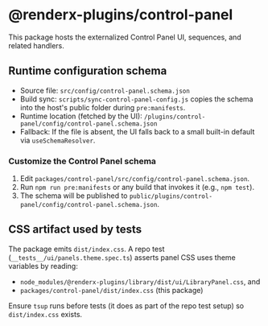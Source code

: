 # @renderx-plugins/control-panel

This package hosts the externalized Control Panel UI, sequences, and related handlers.

## Runtime configuration schema

- Source file: `src/config/control-panel.schema.json`
- Build sync: `scripts/sync-control-panel-config.js` copies the schema into the host's public folder during `pre:manifests`.
- Runtime location (fetched by the UI): `/plugins/control-panel/config/control-panel.schema.json`
- Fallback: If the file is absent, the UI falls back to a small built-in default via `useSchemaResolver`.

### Customize the Control Panel schema

1) Edit `packages/control-panel/src/config/control-panel.schema.json`.
2) Run `npm run pre:manifests` or any build that invokes it (e.g., `npm test`).
3) The schema will be published to `public/plugins/control-panel/config/control-panel.schema.json`.

## CSS artifact used by tests

The package emits `dist/index.css`. A repo test (`__tests__/ui/panels.theme.spec.ts`) asserts panel CSS uses theme variables by reading:
- `node_modules/@renderx-plugins/library/dist/ui/LibraryPanel.css`, and
- `packages/control-panel/dist/index.css` (this package)

Ensure `tsup` runs before tests (it does as part of the repo test setup) so `dist/index.css` exists.

